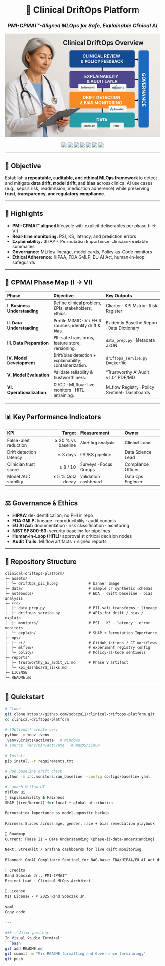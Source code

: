 <h1 align="center">🏥 Clinical DriftOps Platform</h1>
<h3 align="center"><i>PMI-CPMAI™-Aligned MLOps for Safe, Explainable Clinical AI</i></h3>

<p align="center">
  <img src="assets/driftOps_pic_h.png" alt="Clinical DriftOps Overview" width="600"/>
</p>

<p align="center">
  <img src="https://img.shields.io/badge/Framework-PMI--CPMAI™-blueviolet" />
  <img src="https://img.shields.io/badge/Governance-HIPAA%20%7C%20FDA%20GMLP%20%7C%20EU%20AI%20Act-success" />
  <img src="https://img.shields.io/badge/Monitoring-Evidently%20PSI%20%7C%20KS-informational" />
  <img src="https://img.shields.io/badge/Explainability-SHAP%20%7C%20Permutation%20Importance-lightgrey" />
  <img src="https://img.shields.io/badge/Tracking-MLflow%20Lineage%20%7C%20Artifacts-orange" />
  <img src="https://img.shields.io/badge/Language-Python%203.10+-blue" />
  <img src="https://img.shields.io/badge/License-MIT-green.svg" />
</p>

---

## 🧠 Objective
Establish a **repeatable, auditable, and ethical MLOps framework** to detect and mitigate **data drift, model drift, and bias** across clinical AI use cases (e.g., sepsis risk, readmission, medication adherence) while preserving **trust, transparency, and regulatory compliance**.

---

## 📌 Highlights
- **PMI-CPMAI™ aligned** lifecycle with explicit deliverables per phase (I → VI)
- **Real-time monitoring:** PSI, KS, latency, and prediction errors
- **Explainability:** SHAP + Permutation Importance, clinician-readable summaries
- **Governance:** MLflow lineage, model cards, Policy-as-Code monitors
- **Ethical Adherence:** HIPAA, FDA GMLP, EU AI Act, human-in-loop safeguards

---

## 🧩 CPMAI Phase Map (I → VI)

| Phase | Objective | Key Outputs |
| :--- | :--- | :--- |
| **I. Business Understanding** | Define clinical problem, KPIs, stakeholders, ethics. | Charter · KPI Matrix · Risk Register |
| **II. Data Understanding** | Profile MIMIC-IV / FHIR sources; identify drift & bias. | Evidently Baseline Report · Data Dictionary |
| **III. Data Preparation** | PII-safe transforms, feature store, versioning. | `data_prep.py` · Metadata JSON |
| **IV. Model Development** | Drift/bias detection + explainability; containerization. | `driftops_service.py` · Dockerfile |
| **V. Model Evaluation** | Validate reliability & trustworthiness. | “Trustworthy AI Audit v1.0” PDF/MD |
| **VI. Operationalization** | CI/CD · MLflow · live monitors · HITL retraining. | MLflow Registry · Policy Sentinel · Dashboards |

---

## 📊 Key Performance Indicators

| KPI | Target | Measurement | Owner |
| :--- | ---: | :--- | :--- |
| False-alert reduction | ≥ 20 % vs baseline | Alert log analysis | Clinical Lead |
| Drift detection latency | ≤ 3 days | PSI/KS pipeline | Data Science Lead |
| Clinician trust score | ≥ 8 / 10 | Surveys · Focus Groups | Compliance Officer |
| Model AUC stability | ≤ 5 % QoQ decay | Validation dashboard | Data Ops Engineer |

---

## ⚖️ Governance & Ethics
- **HIPAA:** de-identification; no PHI in repo  
- **FDA GMLP:** lineage · reproducibility · audit controls  
- **EU AI Act:** documentation · risk classification · monitoring  
- **NIST SP 800-53:** security baseline for pipelines  
- **Human-in-Loop (HITL):** approval at critical decision nodes  
- **Audit Trails:** MLflow artifacts + signed reports  

---

## 📂 Repository Structure

```plaintext
clinical-driftops-platform/
├─ assets/
│  └─ driftOps_pic_h.png              # banner image
├─ data/                              # sample or synthetic schemas
├─ notebooks/                         # EDA · drift baseline · bias analysis
├─ src/
│  ├─ data_prep.py                    # PII-safe transforms + lineage
│  ├─ driftops_service.py             # APIs for drift / bias / explain
│  ├─ monitors/                       # PSI · KS · latency · error monitors
│  └─ explain/                        # SHAP + Permutation Importance
├─ ops/
│  ├─ ci/                             # GitHub Actions / CI workflows
│  ├─ mlflow/                         # experiment registry config
│  └─ policy/                         # Policy-as-Code sentinels
├─ reports/
│  ├─ trustworthy_ai_audit_v1.md      # Phase V artifact
│  └─ kpi_dashboard_links.md
├─ LICENSE
└─ README.md
```

---

## 🚀 Quickstart

```bash
# Clone
git clone https://github.com/sobcza11/clinical-driftops-platform.git
cd clinical-driftops-platform

# (Optional) create venv
python -m venv .venv
.venv\Scripts\activate   # Windows
# source .venv/bin/activate   # macOS/Linux

# Install
pip install -r requirements.txt

# Run baseline drift check
python -m src.monitors.run_baseline --config configs/baseline.yaml

# Launch MLflow UI
mlflow ui
🧮 Explainability & Fairness
SHAP (tree/kernel) for local + global attribution

Permutation Importance as model-agnostic backup

Fairness Slices across age, gender, race + bias remediation playbook

🧭 Roadmap
Current: Phase II – Data Understanding (phase-ii-data-understanding)

Next: Streamlit / Grafana dashboards for live drift monitoring

Planned: GenAI Compliance Sentinel for RAG-based FDA/HIPAA/EU AI Act diff alerts

👤 Credits
Rand Sobczak Jr., PMI-CPMAI™
Project Lead · Clinical MLOps Architect

📜 License
MIT License · © 2025 Rand Sobczak Jr.

yaml
Copy code

---

### ✅ After pasting:
In Visual Studio Terminal:
```bash
git add README.md
git commit -m "Fix README formatting and Governance terminology"
git push
